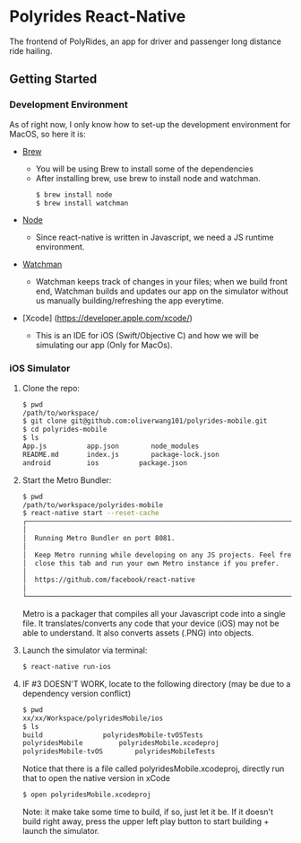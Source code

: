 Polyrides React-Native
=============

The frontend of PolyRides, an app for driver and passenger long distance ride hailing.

## Getting Started
### Development Environment
As of right now, I only know how to set-up the development environment for MacOS, so here it is:

- [Brew](https://brew.sh/)
    - You will be using Brew to install some of the dependencies 
    - After installing brew, use brew to install node and watchman.
        ```bash
        $ brew install node
        $ brew install watchman
        ```
- [Node](https://nodejs.org/en/about/)
    - Since react-native is written in Javascript, we need a JS runtime environment.

- [Watchman](https://facebook.github.io/watchman/)
    - Watchman keeps track of changes in your files; when we build front end, Watchman builds and updates our app on the simulator without us manually building/refreshing the app everytime.
 
- [Xcode] (https://developer.apple.com/xcode/)
    - This is an IDE for iOS (Swift/Objective C) and how we will be simulating our app (Only for MacOs).

### iOS Simulator 

1. Clone the repo:
    ```bash
    $ pwd
    /path/to/workspace/
    $ git clone git@github.com:oliverwang101/polyrides-mobile.git
    $ cd polyrides-mobile
    $ ls
    App.js			app.json		node_modules
    README.md		index.js		package-lock.json
    android			ios			 package.json
    ```
2. Start the Metro Bundler:
    ```bash
    $ pwd
    /path/to/workspace/polyrides-mobile
    $ react-native start --reset-cache
    ┌──────────────────────────────────────────────────────────────────────────────┐
    │                                                                              │
    │  Running Metro Bundler on port 8081.                                         │
    │                                                                              │
    │  Keep Metro running while developing on any JS projects. Feel free to        │
    │  close this tab and run your own Metro instance if you prefer.               │
    │                                                                              │
    │  https://github.com/facebook/react-native                                    │
    │                                                                              │
    └──────────────────────────────────────────────────────────────────────────────┘
    ```
    Metro is a packager that compiles all your Javascript code into a single file. It translates/converts any code that your device (iOS) may not be able to understand. It also converts assets (.PNG) into objects.

3. Launch the simulator via terminal:
    ```bash
    $ react-native run-ios
    ```
4. IF #3 DOESN'T WORK, locate to the following directory (may be due to a dependency version conflict)
    ```bash
    $ pwd
    xx/xx/Workspace/polyridesMobile/ios
    $ ls
    build				polyridesMobile-tvOSTests
    polyridesMobile			polyridesMobile.xcodeproj
    polyridesMobile-tvOS		polyridesMobileTests
    ```
    Notice that there is a file called polyridesMobile.xcodeproj, directly run that to open the native version in xCode
    ```bash
    $ open polyridesMobile.xcodeproj
    ```
    Note: it make take some time to build, if so, just let it be. If it doesn't build right away, press the upper left play button to start building + launch the simulator.
